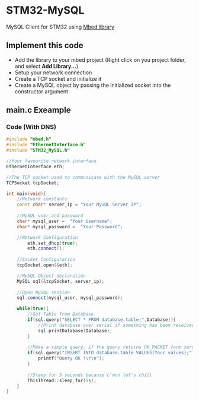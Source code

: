 # STM32-MySQL
MySQL Client for STM32 using [Mbed library](https://github.com/ARMmbed/mbed-os)

## Implement this code
- Add the library to your mbed project (Right click on you project folder, and select **Add Library...**)
- Setup your network connection
- Create a TCP socket and initialize it
- Create a MySQL object by passing the initialized socket into the constructor argument

## main.c Exeample
### Code (With DNS)
```C++
#include "mbed.h"
#include "EthernetInterface.h"
#include "STM32_MySQL.h"

//Your favourite network interface
EthernetInterface eth;

//The TCP socket used to communicate with the MySQL server
TCPSocket tcpSocket;

int main(void){
	//Network constants
	const char* server_ip =	"Your MySQL Server IP";
	
	//MySQL user and password
	char* mysql_user = 	"Your Username";
	char* mysql_password = 	"Your Password";

	//Network Configuration
    	eth.set_dhcp(true);
    	eth.connect();
	
	//Socket Configuration
	tcpSocket.open(&eth);

	//MySQL Object declaration
	MySQL sql(&tcpSocket, server_ip);
	
	//Open MySQL session
	sql.connect(mysql_user, mysql_password);

	while(true){
		//Get Table from Database
		if(sql.query("SELECT * FROM database.table;",Database)){
			//Print database over serial if something has been received
			sql.printDatabase(Database);
		}
		
		//Make a simple query, if the query returns OK_PACKET form server, it returns true
		if(sql.query("INSERT INTO database.table VALUES(Your values);")){
			printf("Query OK !\r\n");
		}
		
		//Sleep for 5 seconds because c'mon let's chill
		ThisThread::sleep_for(5s);
	}
}
```
